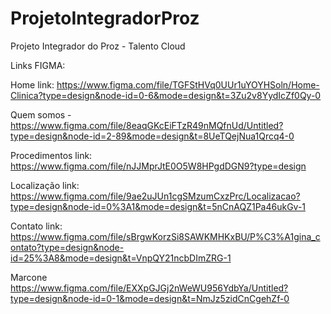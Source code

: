 # ProjetoIntegradorProz
Projeto Integrador do Proz - Talento Cloud


Links FIGMA:

Home
link:
https://www.figma.com/file/TGFStHVq0UUr1uYOYHSoln/Home-Clinica?type=design&node-id=0-6&mode=design&t=3Zu2v8YydIcZf0Qy-0

Quem somos - https://www.figma.com/file/8eaqGKcEiFTzR49nMQfnUd/Untitled?type=design&node-id=2-89&mode=design&t=8UeTQejNua1Qrcq4-0

Procedimentos
link: 
https://www.figma.com/file/nJJMprJtE0O5W8HPgdDGN9?type=design

Localização
link:
https://www.figma.com/file/9ae2uJUn1cgSMzumCxzPrc/Localizacao?type=design&node-id=0%3A1&mode=design&t=5nCnAQZ1Pa46ukGv-1

Contato
link:
https://www.figma.com/file/sBrgwKorzSi8SAWKMHKxBU/P%C3%A1gina_contato?type=design&node-id=25%3A8&mode=design&t=VnpQY21ncbDImZRG-1 

Marcone
https://www.figma.com/file/EXXpGJGj2nWeWU956YdbYa/Untitled?type=design&node-id=0-1&mode=design&t=NmJz5zidCnCgehZf-0 
